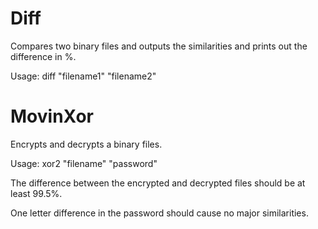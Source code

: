 # Diff

Compares two binary files and outputs the similarities and prints out the difference in %.

Usage: diff "filename1" "filename2"

# MovinXor

Encrypts and decrypts a binary files.

Usage: xor2 "filename" "password"

The difference between the encrypted and decrypted files should be at least 99.5%.

One letter difference in the password should cause no major similarities.
